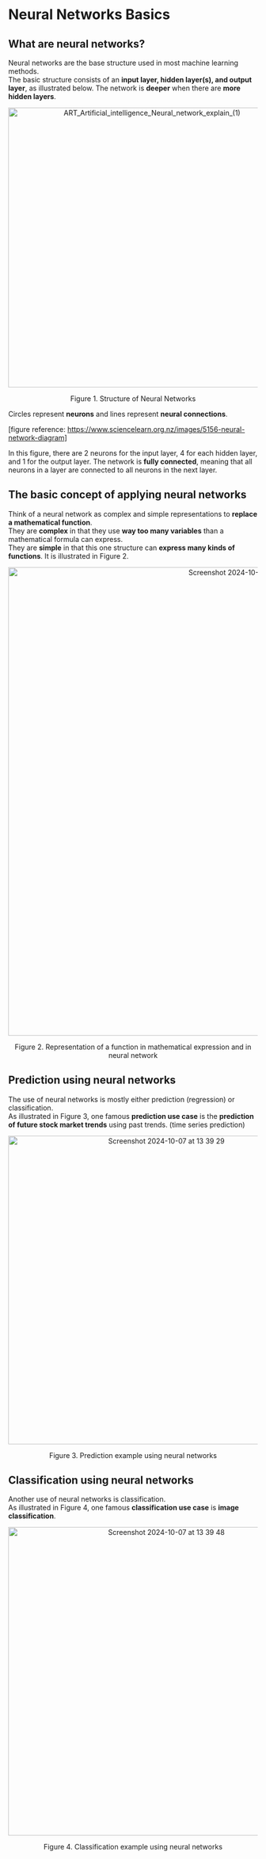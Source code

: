 # Neural Networks Basics

## What are neural networks?
Neural networks are the base structure used in most machine learning methods. \
The basic structure consists of an **input layer, hidden layer(s), and  output layer**, as illustrated below. The network is **deeper** when there are **more hidden layers**.
<p align="center">
  <img width="565" alt="ART_Artificial_intelligence_Neural_network_explain_(1)" src="https://github.com/user-attachments/assets/ddc54988-6217-4486-a822-e7c3e46dd94e">
</p>
<p align="center">
Figure 1. Structure of Neural Networks
</p>

Circles represent **neurons** and lines represent **neural connections**. 

[figure reference: https://www.sciencelearn.org.nz/images/5156-neural-network-diagram] 


In this figure, there are 2 neurons for the input layer, 4 for each hidden layer, and 1 for the output layer.
The network is **fully connected**, meaning that all neurons in a layer are connected to all neurons in the next layer.



## The basic concept of applying neural networks
Think of a neural network as complex and simple representations to **replace a mathematical function**. \
They are **complex** in that they use **way too many variables** than a mathematical formula can express. \
They are **simple** in that this one structure can **express many kinds of functions**.
It is illustrated in Figure 2.
<p align="center">
<img width="946" alt="Screenshot 2024-10-06 at 10 40 15" src="https://github.com/user-attachments/assets/89580b67-da88-4cbb-8619-6e7eb72c6c8e"> 
</p>
<p align="center">
Figure 2. Representation of a function in mathematical expression and in neural network
</p>

## Prediction using neural networks
The use of neural networks is mostly either prediction (regression) or classification. \
As illustrated in Figure 3, one famous **prediction use case** is the **prediction of future stock market trends** using past trends. (time series prediction) 

<p align="center">
<img width="623" alt="Screenshot 2024-10-07 at 13 39 29" src="https://github.com/user-attachments/assets/54514ca2-ff69-4bbd-b6d0-7a715131a0ca">
</p>
<p align="center">
Figure 3. Prediction example using neural networks
</p>

## Classification using neural networks
Another use of neural networks is classification. \
As illustrated in Figure 4, one famous **classification use case** is **image classification**.
<p align="center">
  <img width="623" alt="Screenshot 2024-10-07 at 13 39 48" src="https://github.com/user-attachments/assets/59516d19-1425-47a2-a5b6-8520fc0940bd">
</p>
<p align="center">
Figure 4. Classification example using neural networks
</p>



